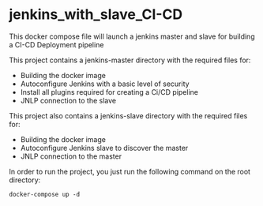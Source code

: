 # jenkins_with_slave_CI-CD
This docker compose file will launch a jenkins master and slave for building a CI-CD Deployment pipeline

This project contains a jenkins-master directory with the required files for:
* Building  the docker image
* Autoconfigure Jenkins with a basic level of security
* Install all plugins required for creating a Ci/CD pipeline
* JNLP connection to the slave

This project also contains a jenkins-slave directory with the required files for:
* Building  the docker image
* Autoconfigure Jenkins slave to discover the master
* JNLP connection to the master

In order to run the project, you just run the following command on the root directory:

```docker-compose up -d```
